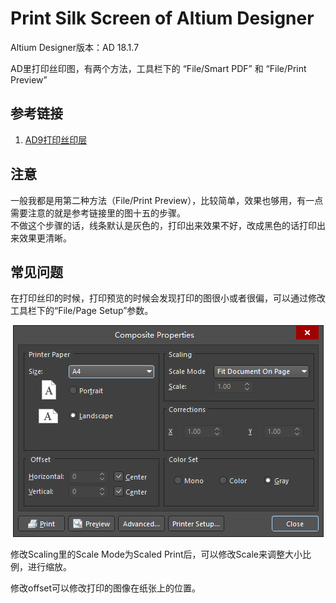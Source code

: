 # Print Silk Screen of Altium Designer

Altium Designer版本：AD 18.1.7

AD里打印丝印图，有两个方法，工具栏下的 “File/Smart PDF” 和 “File/Print Preview”  

## 参考链接

1. [AD9打印丝印层](https://www.cnblogs.com/killer-xc/p/4397546.html)

## 注意

一般我都是用第二种方法（File/Print Preview），比较简单，效果也够用，有一点需要注意的就是参考链接里的图十五的步骤。  
不做这个步骤的话，线条默认是灰色的，打印出来效果不好，改成黑色的话打印出来效果更清晰。

## 常见问题

在打印丝印的时候，打印预览的时候会发现打印的图很小或者很偏，可以通过修改工具栏下的“File/Page Setup”参数。  

<div align=center><img src = "./img/Page_Setup.png" alt = Page_Setup></div>

修改Scaling里的Scale Mode为Scaled Print后，可以修改Scale来调整大小比例，进行缩放。  

修改offset可以修改打印的图像在纸张上的位置。